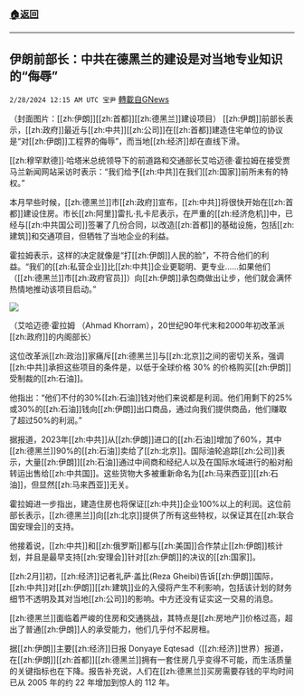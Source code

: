 ###  [:house:返回](README.md)
---


## 伊朗前部长：中共在德黑兰的建设是对当地专业知识的“侮辱”
`2/28/2024 12:15 AM UTC 宝尹` [轉載自GNews](https://gnews.org/articles/2347506)

（封面图片：[[zh:伊朗]][[zh:首都]][[zh:德黑兰]]建设项目）
 [[zh:伊朗]]前部长表示，[[zh:政府]]最近与[[zh:中共]][[zh:公司]]在[[zh:首都]]建造住宅单位的协议是“对[[zh:伊朗]]工程界的侮辱”，而当地[[zh:经济]]却在直线下滑。

[[zh:穆罕默德]]·哈塔米总统领导下的前道路和交通部长艾哈迈德·霍拉姆在接受贾马兰新闻网站采访时表示：“我们给予[[zh:中共]]在我们[[zh:国家]]前所未有的特权。”

本月早些时候，[[zh:德黑兰]]市[[zh:政府]]宣布，[[zh:中共]]将很快开始在[[zh:首都]]建设住房。市长[[zh:阿里]]雷扎·扎卡尼表示，在严重的[[zh:经济危机]]中，已经与[[zh:中共国公司]]签署了几份合同，以改造[[zh:首都]]的基础设施，包括[[zh:建筑]]和交通项目，但牺牲了当地企业的利益。 

霍拉姆表示，这样的决定就像是“打[[zh:伊朗]]人民的脸”，不符合他们的利益。“我们的[[zh:私营企业]]比[[zh:中共]]企业更聪明、更专业……如果他们（[[zh:德黑兰]]市[[zh:政府官员]]）向[[zh:伊朗]]承包商做出让步，他们就会满怀热情地推动该项目启动。”

![](https://i.imgur.com/2bG9xMD.jpeg)

（艾哈迈德·霍拉姆 （Ahmad Khorram），20世纪90年代末和2000年初改革派[[zh:政府]]的内阁部长）

这位改革派[[zh:政治]]家痛斥[[zh:德黑兰]]与[[zh:北京]]之间的密切关系，强调[[zh:中共]]承担这些项目的条件是，以低于全球价格 30% 的价格购买[[zh:伊朗]]受制裁的[[zh:石油]]。

他指出：“他们不付的30%[[zh:石油]]钱对他们来说都是利润。他们用剩下的25%或30%的[[zh:石油]]钱向[[zh:伊朗]]出口商品，通过向我们提供商品，他们赚取了超过50%的利润。”

据报道，2023年[[zh:中共]]从[[zh:伊朗]]进口的[[zh:石油]]增加了60%，其中[[zh:德黑兰]]90%的[[zh:石油]]卖给了[[zh:北京]]。国际油轮追踪[[zh:公司]]表示，大量[[zh:伊朗]][[zh:石油]]通过中间商和经纪人以及在国际水域进行的船对船转运出售给[[zh:中共国]]。这些货物大多被重新命名为[[zh:马来西亚]][[zh:石油]]，但显然[[zh:马来西亚]]无关。

霍拉姆进一步指出，建造住房也将保证[[zh:中共]]企业100%以上的利润。这位前部长表示，[[zh:德黑兰]]向[[zh:北京]]提供了所有这些特权，以保证其在[[zh:联合国安理会]]的支持。

他接着说，[[zh:中共]]和[[zh:俄罗斯]]都与[[zh:美国]]合作禁止[[zh:伊朗]]核计划，并且是最早支持[[zh:安理会]]针对[[zh:伊朗]]的决议的[[zh:国家]]。

[[zh:2月]]初，[[zh:经济]]记者礼萨·盖比(Reza Gheibi)告诉[[zh:伊朗]]国际，[[zh:中共]]对[[zh:伊朗]][[zh:建筑]]业的入侵将产生不利影响，包括该计划的财务细节不透明及其对当地[[zh:公司]]的影响。中方还没有证实这一交易的消息。

[[zh:德黑兰]]面临着严峻的住房和交通挑战，其特点是[[zh:房地产]]价格过高，超出了普通[[zh:伊朗]]人的承受能力，他们几乎付不起房租。

据[[zh:伊朗]]主要[[zh:经济]]日报 Donyaye Eqtesad（[[zh:经济]]世界）报道，在[[zh:伊朗]][[zh:首都]][[zh:德黑兰]]拥有一套住房几乎变得不可能，而生活质量的关键指标也在下降。报告补充说，人们在[[zh:德黑兰]]买房需要存钱的平均时间已从 2005 年的约 22 年增加到惊人的 112 年。




